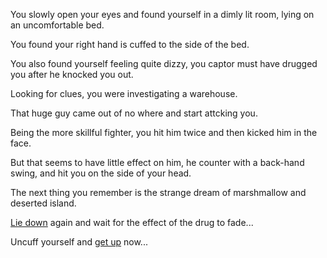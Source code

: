 You slowly open your eyes and found yourself in a dimly lit room, lying on an uncomfortable bed.

You found your right hand is cuffed to the side of the bed.

You also found yourself feeling quite dizzy, you captor must have drugged you after he knocked you out.

Looking for clues, you were investigating a warehouse.

That huge guy came out of no where and start attcking you.

Being the more skillful fighter, you hit him twice and then kicked him in the face.

But that seems to have little effect on him, he counter with a back-hand swing, and hit you on the side of your head.

The next thing you remember is the strange dream of marshmallow and deserted island.

[Lie down](wait/wait.md) again and wait for the effect of the drug to fade...

Uncuff yourself and [get up](getup/getup.md) now...
